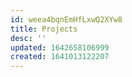 ```yaml
---
id: weea4bqnEmHfLxwQ2XYw8
title: Projects
desc: ''
updated: 1642658106999
created: 1641013122207
---
```



